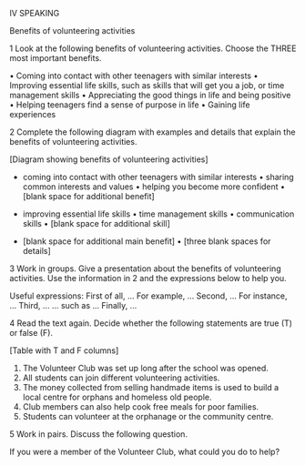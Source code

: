 IV SPEAKING

Benefits of volunteering activities

1 Look at the following benefits of volunteering activities. Choose the THREE most important benefits.

• Coming into contact with other teenagers with similar interests
• Improving essential life skills, such as skills that will get you a job, or time management skills
• Appreciating the good things in life and being positive
• Helping teenagers find a sense of purpose in life
• Gaining life experiences

2 Complete the following diagram with examples and details that explain the benefits of volunteering activities.

[Diagram showing benefits of volunteering activities]
- coming into contact with other teenagers with similar interests
  • sharing common interests and values
  • helping you become more confident
  • [blank space for additional benefit]

- improving essential life skills
  • time management skills
  • communication skills
  • [blank space for additional skill]

- [blank space for additional main benefit]
  • [three blank spaces for details]

3 Work in groups. Give a presentation about the benefits of volunteering activities. Use the information in 2 and the expressions below to help you.

Useful expressions:
First of all, ...    For example, ...
Second, ...       For instance, ...
Third, ...         ... such as ...
Finally, ...

4 Read the text again. Decide whether the following statements are true (T) or false (F).

[Table with T and F columns]
1. The Volunteer Club was set up long after the school was opened.
2. All students can join different volunteering activities.
3. The money collected from selling handmade items is used to build a local centre for orphans and homeless old people.
4. Club members can also help cook free meals for poor families.
5. Students can volunteer at the orphanage or the community centre.

5 Work in pairs. Discuss the following question.

If you were a member of the Volunteer Club, what could you do to help?